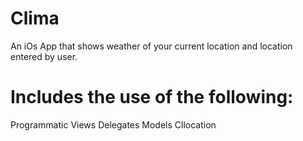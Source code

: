 # Clima
An iOs App that shows weather of your current location and location entered by user.
# Includes the use of the following:
Programmatic Views
Delegates
Models
Cllocation 
